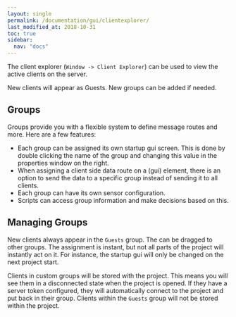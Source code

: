```yaml
---
layout: single
permalink: /documentation/gui/clientexplorer/
last_modified_at: 2018-10-31
toc: true
sidebar:
  nav: "docs"
---
```


The client explorer (`Window -> Client Explorer`) can be used to view the active clients on the server.

New clients will appear as Guests. New groups can be added if needed. 

## Groups

Groups provide you with a flexible system to define message routes and more. Here are a few features:

- Each group can be assigned its own startup gui screen. This is done by double clicking the name of the group and changing this value in the properties window on the right.
- When assigning a client side data route on a (gui) element, there is an option to send the data to a specific group instead of sending it to all clients.
- Each group can have its own sensor configuration.
- Scripts can access group information and make decisions based on this.

## Managing Groups

New clients always appear in the `Guests` group. The can be dragged to other groups. The assignment is instant, but not all parts of the project will instantly act on it. For instance, the startup gui will only be changed on the next project start.

Clients in custom groups will be stored with the project. This means you will see them in a disconnected state when the project is opened. If they have a server token configured, they will automatically connect to the project and put back in their group. Clients within the `Guests` group will not be stored within the project.

